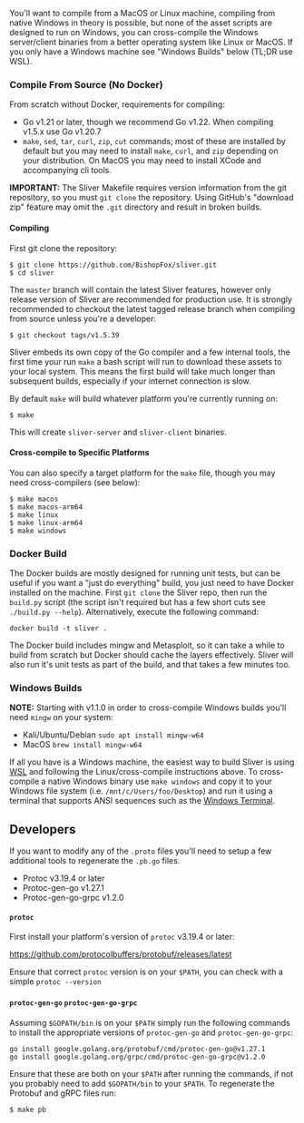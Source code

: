 You'll want to compile from a MacOS or Linux machine, compiling from native Windows in theory is possible, but none of the asset scripts are designed to run on Windows, you can cross-compile the Windows server/client binaries from a better operating system like Linux or MacOS. If you only have a Windows machine see "Windows Builds" below (TL;DR use WSL).

### Compile From Source (No Docker)

From scratch without Docker, requirements for compiling:

- Go v1.21 or later, though we recommend Go v1.22. When compiling v1.5.x use Go v1.20.7
- `make`, `sed`, `tar`, `curl`, `zip`, `cut` commands; most of these are installed by default but you may need to install `make`, `curl`, and `zip` depending on your distribution. On MacOS you may need to install XCode and accompanying cli tools.

**IMPORTANT:** The Sliver Makefile requires version information from the git repository, so you must `git clone` the repository. Using GitHub's "download zip" feature may omit the `.git` directory and result in broken builds.

#### Compiling

First git clone the repository:

```
$ git clone https://github.com/BishopFox/sliver.git
$ cd sliver
```

The `master` branch will contain the latest Sliver features, however only release version of Sliver are recommended for production use. It is strongly recommended to checkout the latest tagged release branch when compiling from source unless you're a developer:

```
$ git checkout tags/v1.5.39
```

Sliver embeds its own copy of the Go compiler and a few internal tools, the first time your run `make` a bash script will run to download these assets to your local system. This means the first build will take much longer than subsequent builds, especially if your internet connection is slow.

By default `make` will build whatever platform you're currently running on:

```
$ make
```

This will create `sliver-server` and `sliver-client` binaries.

#### Cross-compile to Specific Platforms

You can also specify a target platform for the `make` file, though you may need cross-compilers (see below):

```
$ make macos
$ make macos-arm64
$ make linux
$ make linux-arm64
$ make windows
```

### Docker Build

The Docker builds are mostly designed for running unit tests, but can be useful if you want a "just do everything" build, you just need to have Docker installed on the machine. First `git clone` the Sliver repo, then run the `build.py` script (the script isn't required but has a few short cuts see `./build.py --help`). Alternatively, execute the following command:

```
docker build -t sliver .
```

The Docker build includes mingw and Metasploit, so it can take a while to build from scratch but Docker should cache the layers effectively. Sliver will also run it's unit tests as part of the build, and that takes a few minutes too.

### Windows Builds

**NOTE:** Starting with v1.1.0 in order to cross-compile Windows builds you'll need `mingw` on your system:

- Kali/Ubuntu/Debian `sudo apt install mingw-w64`
- MacOS `brew install mingw-w64`

If all you have is a Windows machine, the easiest way to build Sliver is using [WSL](https://docs.microsoft.com/en-us/windows/wsl/install-win10) and following the Linux/cross-compile instructions above. To cross-compile a native Windows binary use `make windows` and copy it to your Windows file system (i.e. `/mnt/c/Users/foo/Desktop`) and run it using a terminal that supports ANSI sequences such as the [Windows Terminal](https://github.com/microsoft/terminal).

## Developers

If you want to modify any of the `.proto` files you'll need to setup a few additional tools to regenerate the `.pb.go` files.

- Protoc v3.19.4 or later
- Protoc-gen-go v1.27.1
- Protoc-gen-go-grpc v1.2.0

#### `protoc`

First install your platform's version of `protoc` v3.19.4 or later:

https://github.com/protocolbuffers/protobuf/releases/latest

Ensure that correct `protoc` version is on your `$PATH`, you can check with a simple `protoc --version`

#### `protoc-gen-go` `protoc-gen-go-grpc`

Assuming `$GOPATH/bin` is on your `$PATH` simply run the following commands to install the appropriate versions of `protoc-gen-go` and `protoc-gen-go-grpc`:

```
go install google.golang.org/protobuf/cmd/protoc-gen-go@v1.27.1
go install google.golang.org/grpc/cmd/protoc-gen-go-grpc@v1.2.0
```

Ensure that these are both on your `$PATH` after running the commands, if not you probably need to add `$GOPATH/bin` to your `$PATH`. To regenerate the Protobuf and gRPC files run:

```
$ make pb
```

